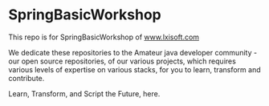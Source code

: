 # SpringBasicWorkshop
This repo is for SpringBasicWorkshop of www.lxisoft.com

We dedicate these repositories to the Amateur java developer community - our open source repositories, of our various projects, which requires various levels of expertise on various stacks, for you to learn, transform and contribute.

Learn, Transform, and Script the Future, here.
